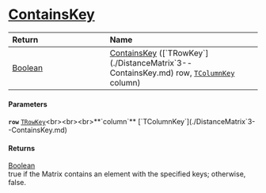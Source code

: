 # [ContainsKey](./DistanceMatrix`3--ContainsKey.md)



| <span>Return&nbsp;&nbsp;&nbsp;&nbsp;&nbsp;&nbsp;&nbsp;&nbsp;&nbsp;&nbsp;&nbsp;&nbsp;&nbsp;&nbsp;&nbsp;&nbsp;&nbsp;&nbsp;&nbsp;&nbsp;&nbsp;&nbsp;&nbsp;&nbsp;&nbsp;&nbsp;&nbsp;&nbsp;&nbsp;&nbsp;</span> | Name | 
| :--- | :--- | 
| [Boolean](https://docs.microsoft.com/en-us/dotnet/api/System.Boolean) | [ContainsKey](./DistanceMatrix`3--ContainsKey.md) ([`TRowKey`](./DistanceMatrix`3--ContainsKey.md) row, [`TColumnKey`](./DistanceMatrix`3--ContainsKey.md) column) | 


#### Parameters
**`row`**  [`TRowKey`](./DistanceMatrix`3--ContainsKey.md)<br><br><br>**`column`**  [`TColumnKey`](./DistanceMatrix`3--ContainsKey.md)<br>
#### Returns
[Boolean](https://docs.microsoft.com/en-us/dotnet/api/System.Boolean)<br>
true if the Matrix contains an element with the specified keys; otherwise, false.